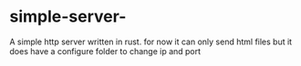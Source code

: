 # simple-server-
A simple http server written in rust. for now it can only send html files but it does have a configure folder to change ip and port
